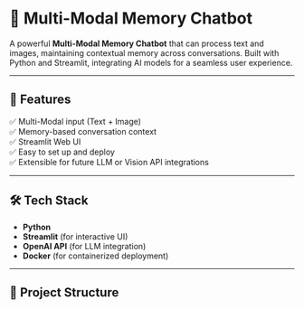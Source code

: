 # 🧠 Multi-Modal Memory Chatbot

A powerful **Multi-Modal Memory Chatbot** that can process text and images, maintaining contextual memory across conversations. Built with Python and Streamlit, integrating AI models for a seamless user experience.

---

## 🚀 Features

✅ Multi-Modal input (Text + Image)  
✅ Memory-based conversation context  
✅ Streamlit Web UI  
✅ Easy to set up and deploy  
✅ Extensible for future LLM or Vision API integrations

---

## 🛠️ Tech Stack

- **Python**
- **Streamlit** (for interactive UI)
- **OpenAI API** (for LLM integration)
- **Docker** (for containerized deployment)

---

## 📂 Project Structure

